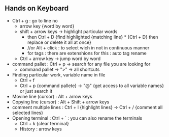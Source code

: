 ## Hands on Keyboard
 * Ctrl + g : go to line no 
   * arrow key {word by word}
   * shift + arrow keys -> highlight particular words
     * then Ctrl + D {find highlighted {matching line} * {Ctrl + D} then replace or delete it all at once} 
     * //or Alt + click : to select wich in not in continuous manner
     * for tags : there are extenshions for this : auto tag rename 
   * Ctrl + arrow key -> jump word by word
 * command pallet : Ctrl + p -> search for any file you are looking for
   * command pallet -> ">" -> all shortcuts
 * Finding particular work, variable name in file
   * Ctrl + f
   * Ctrl + p {command pallete} -> "@" {get access to all variable names} or just search it
 * Movine line (cursor) : Alt + arrow keys
 * Copying line (cursor) : Alt + Shift + arrow keys
 * comment multiple lines : Ctrl + l {highlight lines} -> Ctrl + / {comment all selected lines}
 * Opening terminal : Ctrl + ` : you can also rename the terminals
   * Ctrl + k {clear terminal}
   * History : arrow keys   